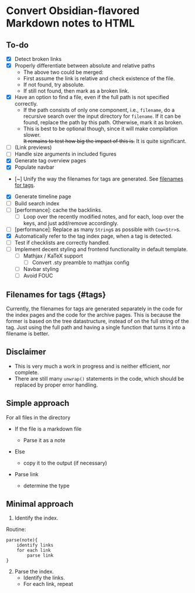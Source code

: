 # Convert Obsidian-flavored Markdown notes to HTML

## To-do 
- [x] Detect broken links
- [x] Properly differentiate between absolute and relative paths
    - The above two could be merged:
    -   First assume the link is relative and check existence of the file. 
    -   If not found, try absolute. 
    -   If still not found, then mark as a broken link.
- [x] Have an option to find a file, even if the full path is not specified correctly. 
    - If the path consists of only one component, i.e., `filename`, do a recursive search over the input directory for `filename`. If it can be found, replace the path by this path. Otherwise, mark it as broken. 
    - This is best to be optional though, since it will make compilation slower.  
    ~~It remains to test how big the impact of this is.~~ It is quite significant.
- [ ] (Link previews)
- [ ] Handle size arguments in included figures
- [x] Generate tag overview pages 
- [x] Populate navbar
- [~] Unify the way the filenames for tags are generated. See [filenames for tags](#tags).
- [x] Generate timeline page
- [ ] Build search index
- [ ] [performance]: cache the backlinks.
    - [ ] Loop over the recently modified notes, and for each, loop over the keys, and just add/remove accordingly.
- [ ] [performance]: Replace as many `String`s as possible with `Cow<Str>`s.
- [x] Automatically refer to the tag index page, when a tag is detected.
- [ ] Test if checklists are correctly handled.
- [ ] Implement decent styling and frontend functionality in default template.
    - [ ] Mathjax / KaTeX support 
        - [ ] Convert .sty preamble to mathjax config
    - [ ] Navbar styling
    - [ ] Avoid FOUC

## Filenames for tags {#tags}

Currently, the filenames for tags are generated separately in the code for the index 
pages and the code for the archive pages. This is because the former is based on 
the tree datastructure, instead of on the full string of the tag. 
Just using the full path and having a single function that turns it into a filename is better.


## Disclaimer 

- This is very much a work in progress and is neither efficient, nor complete. 
- There are still many `unwrap()` statements in the code, which should be replaced by proper error handling.

## Simple approach 

For all files in the directory 
- If the file is a markdown file
    - Parse it as a note
- Else
    - copy it to the output (if necessary) 


- Parse link
    - determine the type


## Minimal approach

1. Identify the index.

Routine: 
```
parse(note){ 
    identify links 
    for each link
        parse link
}
```
2. Parse the index. 
    - Identify the links.
    - For each link, repeat 
